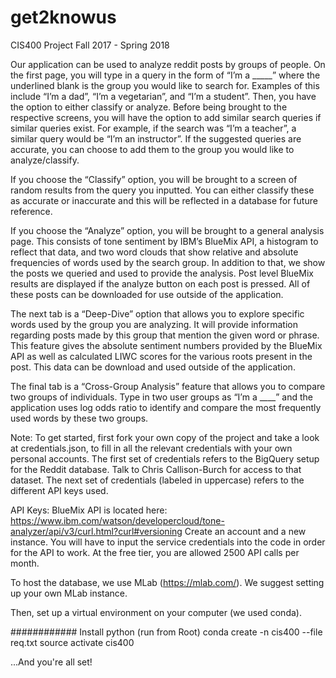 # get2knowus
CIS400 Project Fall 2017 - Spring 2018

Our application can be used to analyze reddit posts by groups of people. On the first page, you will type in a query in the form of “I’m a _____” where the underlined blank is the group you would like to search for. Examples of this include “I’m a dad”, “I’m a vegetarian”, and “I’m a student”. Then, you have the option to either classify or analyze. Before being brought to the respective screens, you will have the option to add similar search queries if similar queries exist. For example, if the search was “I’m a teacher”, a similar query would be “I’m an instructor”. If the suggested queries are accurate, you can choose to add them to the group you would like to analyze/classify.


If you choose the “Classify” option, you will be brought to a screen of random results from the query you inputted. You can either classify these as accurate or inaccurate and this will be reflected in a database for future reference.


If you choose the “Analyze” option, you will be brought to a general analysis page. This consists of tone sentiment by IBM’s BlueMix API, a histogram to reflect that data, and two word clouds that show relative and absolute frequencies of words used by the search group. In addition to that, we show the posts we queried and used to provide the analysis. Post level BlueMix results are displayed if the analyze button on each post is pressed. All of these posts can be downloaded for use outside of the application.


The next tab is a “Deep-Dive” option that allows you to explore specific words used by the group you are analyzing. It will provide information regarding posts made by this group that mention the given word or phrase. This feature gives the absolute sentiment numbers provided by the BlueMix API as well as calculated LIWC scores for the various roots present in the post. This data can be download and used outside of the application.


The final tab is a “Cross-Group Analysis” feature that allows you to compare two groups of individuals. Type in two user groups as “I’m a ____” and the application uses log odds ratio to identify and compare the most frequently used words by these two groups.



Note: To get started, first fork your own copy of the project and take a look at credentials.json, to fill in all the relevant credentials with your own personal accounts. The first set of credentials refers to the BigQuery setup for the Reddit database. Talk to Chris Callison-Burch for access to that dataset. The next set of credentials (labeled in uppercase) refers to the different API keys used.

API Keys:
BlueMix API is located here: https://www.ibm.com/watson/developercloud/tone-analyzer/api/v3/curl.html?curl#versioning
Create an account and a new instance. You will have to input the service credentials into the code in order for the API to work. At the free tier, you are allowed 2500 API calls per month.

To host the database, we use MLab (https://mlab.com/). We suggest setting up your own MLab instance.

Then, set up a virtual environment on your computer (we used conda).

############ Install python
(run from Root)
conda create -n cis400 --file req.txt
source activate cis400

...And you're all set! 
